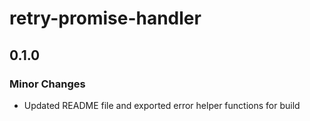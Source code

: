 # retry-promise-handler

## 0.1.0

### Minor Changes

- Updated README file and exported error helper functions for build
